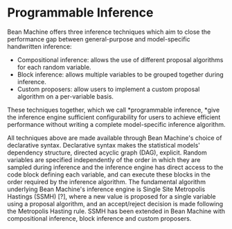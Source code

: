 # Programmable Inference

Bean Machine offers three inference techniques which aim to close the performance gap between general-purpose and model-specific handwritten inference:

* Compositional inference: allows the use of different proposal algorithms for each random variable.
* Block inference: allows multiple variables to be grouped together during inference.
* Custom proposers: allow users to implement a custom proposal algorithm on a per-variable basis.

These techniques together, which we call *programmable inference, *give the inference engine sufficient configurability for users to achieve efficient performance without writing a complete model-specific inference algorithm.

All techniques above are made available through Bean Machine's choice of declarative syntax. Declarative syntax makes the statistical models' dependency structure, directed acyclic graph (DAG), explicit. Random variables are specified independently of the order in which they are sampled during inference and the inference engine has direct access to the code block defining each variable, and can execute these blocks in the order required by the inference algorithm. The fundamental algorithm underlying Bean Machine's inference engine is Single Site Metropolis Hastings (SSMH) [?], where a new value is proposed for a single variable using a proposal algorithm, and an accept/reject decision is made following the Metropolis Hasting rule. SSMH has been extended in Bean Machine with compositional inference, block inference and custom proposers.
